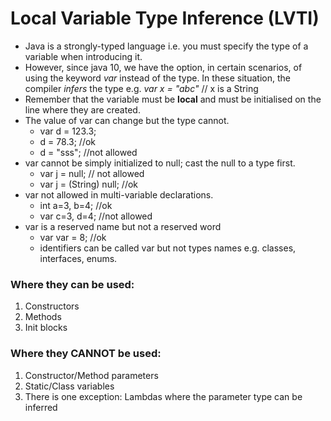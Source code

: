 # Local Variable Type Inference (LVTI)
* Java is a strongly-typed language i.e. you must specify the type of a variable when introducing it.
* However, since java 10, we have the option, in certain scenarios, of using the keyword *var* instead of the type. In these situation, the compiler *infers* the type e.g. *var x = "abc"* // x is a String
* Remember that the variable must  be **local** and must be initialised on the line where they are created.
* The value of var can change but the type cannot.
  * var d = 123.3;
  * d = 78.3; //ok
  * d = "sss"; //not allowed
* var cannot be simply initialized to null; cast the null to a type first.
  * var j = null; // not allowed
  * var j = (String) null; //ok
* var not allowed in multi-variable declarations.
  * int a=3, b=4; //ok
  * var c=3, d=4; //not allowed
* var is a reserved name but not a reserved word
  * var var = 8; //ok
  * identifiers can be called var but not types names e.g. classes, interfaces, enums.

### Where they can be used: 
1. Constructors
2. Methods
3. Init blocks

### Where they CANNOT be used: 
1. Constructor/Method parameters
2. Static/Class variables 
3. There is one exception: Lambdas where the parameter type can be inferred

